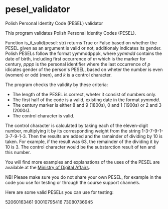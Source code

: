 # pesel_validator
Polish Personal Identity Code (PESEL) validator

This program validates Polish Personal Identity Codes (PESEL).

Function is_it_valid(pesel: str) returns True or False based on whether the PESEL given as an argument is valid or not, additionaly indicates its gender. 
Polish PESELs follow the format yymmddpppk, where *yymmdd* contains the date of birth, including first occurrence of *m* which is the marker for century, *pppp* is the personal identifier where the last occurrence of *p* idicates gender of the person's PESEL, based on wheter the number is even (women) or odd (men), and *k* is a control character.

The program checks the validity by these criteria:
-  The length of the PESEL is correct, wheter it consist of numbers only.
-  The first half of the code is a valid, existing date in the format *yymmdd*.
-  The century marker is either 8 and 9 (1800s), 0 and 1 (1900s) or 2 and 3 (2000s).
-  The control character is valid.
  
The control character is calculated by taking each of the eleven-digit number, multiplying it by its corresponding weight from the string 1-3-7-9-1-3-7-9-1-3. Then the results are added and the ramainder of dividing by 10 is taken. For example, if the result was 63, the remainder of the dividing it by 10 is 3. The control character would be the substarction result of ten and this number.

You will find more examples and explanations of the uses of the PESEL are available at the [Ministry of Digital Affairs](https://www.gov.pl/web/gov/czym-jest-numer-pesel).

NB! Please make sure you do not share your own PESEL, for example in the code you use for testing or through the course support channels.

Here are some valid PESELs you can use for testing:

52060163461
90010795416
73080736945
